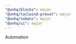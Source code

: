 ```yaml
---
"@unhq/blocks": major
"@unhq/tailwind-preset": major
"@unhq/tokens": major
"@unhq/ui": major
---
```


Automation
